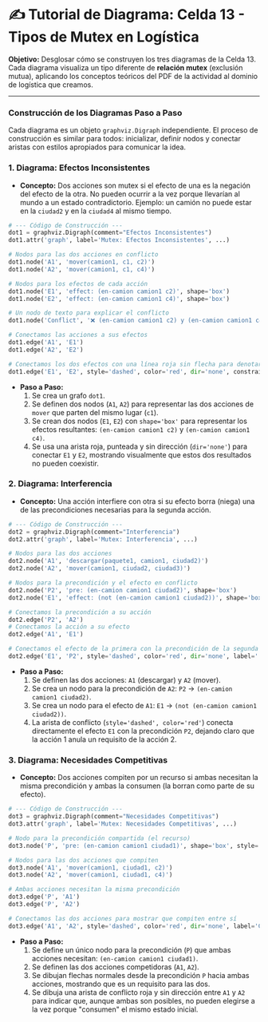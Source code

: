# ✍️ Tutorial de Diagrama: Celda 13 - Tipos de Mutex en Logística

**Objetivo:** Desglosar cómo se construyen los tres diagramas de la Celda 13. Cada diagrama visualiza un tipo diferente de **relación mutex** (exclusión mutua), aplicando los conceptos teóricos del PDF de la actividad al dominio de logística que creamos.

--- 

### Construcción de los Diagramas Paso a Paso

Cada diagrama es un objeto `graphviz.Digraph` independiente. El proceso de construcción es similar para todos: inicializar, definir nodos y conectar aristas con estilos apropiados para comunicar la idea.

### 1. Diagrama: Efectos Inconsistentes

*   **Concepto:** Dos acciones son mutex si el efecto de una es la negación del efecto de la otra. No pueden ocurrir a la vez porque llevarían al mundo a un estado contradictorio. Ejemplo: un camión no puede estar en la `ciudad2` y en la `ciudad4` al mismo tiempo.

```python
# --- Código de Construcción ---
dot1 = graphviz.Digraph(comment="Efectos Inconsistentes")
dot1.attr('graph', label='Mutex: Efectos Inconsistentes', ...)

# Nodos para las dos acciones en conflicto
dot1.node('A1', 'mover(camion1, c1, c2)')
dot1.node('A2', 'mover(camion1, c1, c4)')

# Nodos para los efectos de cada acción
dot1.node('E1', 'effect: (en-camion camion1 c2)', shape='box')
dot1.node('E2', 'effect: (en-camion camion1 c4)', shape='box')

# Un nodo de texto para explicar el conflicto
dot1.node('Conflict', '❌ (en-camion camion1 c2) y (en-camion camion1 c4) son mutuamente excluyentes', shape='plaintext')

# Conectamos las acciones a sus efectos
dot1.edge('A1', 'E1')
dot1.edge('A2', 'E2')

# Conectamos los dos efectos con una línea roja sin flecha para denotar el conflicto
dot1.edge('E1', 'E2', style='dashed', color='red', dir='none', constraint='false')
```
*   **Paso a Paso:**
    1.  Se crea un grafo `dot1`.
    2.  Se definen dos nodos (`A1`, `A2`) para representar las dos acciones de `mover` que parten del mismo lugar (`c1`).
    3.  Se crean dos nodos (`E1`, `E2`) con `shape='box'` para representar los efectos resultantes: `(en-camion camion1 c2)` y `(en-camion camion1 c4)`.
    4.  Se usa una arista roja, punteada y sin dirección (`dir='none'`) para conectar `E1` y `E2`, mostrando visualmente que estos dos resultados no pueden coexistir.

### 2. Diagrama: Interferencia

*   **Concepto:** Una acción interfiere con otra si su efecto borra (niega) una de las precondiciones necesarias para la segunda acción.

```python
# --- Código de Construcción ---
dot2 = graphviz.Digraph(comment="Interferencia")
dot2.attr('graph', label='Mutex: Interferencia', ...)

# Nodos para las dos acciones
dot2.node('A1', 'descargar(paquete1, camion1, ciudad2)')
dot2.node('A2', 'mover(camion1, ciudad2, ciudad3)')

# Nodos para la precondición y el efecto en conflicto
dot2.node('P2', 'pre: (en-camion camion1 ciudad2)', shape='box')
dot2.node('E1', 'effect: (not (en-camion camion1 ciudad2))', shape='box')

# Conectamos la precondición a su acción
dot2.edge('P2', 'A2')
# Conectamos la acción a su efecto
dot2.edge('A1', 'E1')

# Conectamos el efecto de la primera con la precondición de la segunda para mostrar el conflicto
dot2.edge('E1', 'P2', style='dashed', color='red', dir='none', label='  ¡Conflicto!')
```
*   **Paso a Paso:**
    1.  Se definen las dos acciones: `A1` (descargar) y `A2` (mover).
    2.  Se crea un nodo para la precondición de `A2`: `P2` -> `(en-camion camion1 ciudad2)`.
    3.  Se crea un nodo para el efecto de `A1`: `E1` -> `(not (en-camion camion1 ciudad2))`.
    4.  La arista de conflicto (`style='dashed', color='red'`) conecta directamente el efecto `E1` con la precondición `P2`, dejando claro que la acción 1 anula un requisito de la acción 2.

### 3. Diagrama: Necesidades Competitivas

*   **Concepto:** Dos acciones compiten por un recurso si ambas necesitan la misma precondición y ambas la consumen (la borran como parte de su efecto).

```python
# --- Código de Construcción ---
dot3 = graphviz.Digraph(comment="Necesidades Competitivas")
dot3.attr('graph', label='Mutex: Necesidades Competitivas', ...)

# Nodo para la precondición compartida (el recurso)
dot3.node('P', 'pre: (en-camion camion1 ciudad1)', shape='box', style='filled', color='lightgreen')

# Nodos para las dos acciones que compiten
dot3.node('A1', 'mover(camion1, ciudad1, c2)')
dot3.node('A2', 'mover(camion1, ciudad1, c4)')

# Ambas acciones necesitan la misma precondición
dot3.edge('P', 'A1')
dot3.edge('P', 'A2')

# Conectamos las dos acciones para mostrar que compiten entre sí
dot3.edge('A1', 'A2', style='dashed', color='red', dir='none', label='Compiten por el recurso "camión en ciudad1"')
```
*   **Paso a Paso:**
    1.  Se define un único nodo para la precondición (`P`) que ambas acciones necesitan: `(en-camion camion1 ciudad1)`.
    2.  Se definen las dos acciones competidoras (`A1`, `A2`).
    3.  Se dibujan flechas normales desde la precondición `P` hacia ambas acciones, mostrando que es un requisito para las dos.
    4.  Se dibuja una arista de conflicto roja y sin dirección entre `A1` y `A2` para indicar que, aunque ambas son posibles, no pueden elegirse a la vez porque "consumen" el mismo estado inicial.
